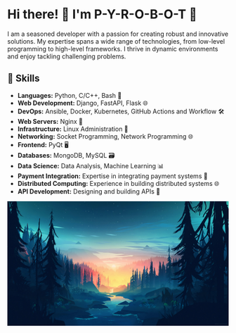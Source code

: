 # Hi there! 👋 I'm P-Y-R-O-B-O-T 🚀

I am a seasoned developer with a passion for creating robust and innovative solutions. My expertise spans a wide range of technologies, from low-level programming to high-level frameworks. I thrive in dynamic environments and enjoy tackling challenging problems.

## 🔧 Skills

- **Languages:** Python, C/C++, Bash 🐍
- **Web Development:** Django, FastAPI, Flask 🌐
- **DevOps:** Ansible, Docker, Kubernetes, GitHub Actions and Workflow 🛠️
- **Web Servers:** Nginx 🚦
- **Infrastructure:** Linux Administration 🐧
- **Networking:** Socket Programming, Network Programming 🌐
- **Frontend:** PyQt 🖥️
- **Databases:** MongoDB, MySQL 🗃️
- **Data Science:** Data Analysis, Machine Learning 📊
- **Payment Integration:** Expertise in integrating payment systems 💸
- **Distributed Computing:** Experience in building distributed systems 🌐
- **API Development:** Designing and building APIs 🚀

![BEAUTIFUL](ZZZ/ZZZ.jpg)
